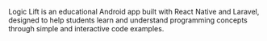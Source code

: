 Logic Lift is an educational Android app built with React Native and Laravel, designed to help students learn and understand programming concepts through simple and interactive code examples.
